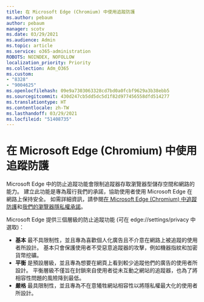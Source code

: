 ```yaml
---
title: 在 Microsoft Edge (Chromium) 中使用追蹤防護
ms.author: pebaum
author: pebaum
manager: scotv
ms.date: 03/29/2021
ms.audience: Admin
ms.topic: article
ms.service: o365-administration
ROBOTS: NOINDEX, NOFOLLOW
localization_priority: Priority
ms.collection: Adm_O365
ms.custom:
- "8328"
- "9004625"
ms.openlocfilehash: 09e9a7303063328cd7bd0a0fcbf9629a3b38ebb5
ms.sourcegitcommit: 430d247cb5dd5dc5d1f82d977456558dfd514277
ms.translationtype: HT
ms.contentlocale: zh-TW
ms.lasthandoff: 03/29/2021
ms.locfileid: "51408735"
---
```

# <a name="use-tracking-prevention-in-microsoft-edge-chromium"></a>在 Microsoft Edge (Chromium) 中使用追蹤防護

Microsoft Edge 中的防止追蹤功能會限制追蹤器存取瀏覽器型儲存空間和網路的能力。 建立此功能是專為履行我們的承諾，協助使用者使用 Microsoft Edge 在網路上保持安全。 如需詳細資訊，請參閱[在 Microsoft Edge (Chromium) 中追蹤防護](https://go.microsoft.com/fwlink/?linkid=2135435)和[我們的瀏覽器隱私權承諾](https://go.microsoft.com/fwlink/?linkid=2135350)。

Microsoft Edge 提供三個層級的防止追蹤功能 (可在 edge://settings/privacy 中選取)：

- **基本** 最不具限制性，並且專為喜歡個人化廣告且不介意在網路上被追蹤的使用者所設計。 基本只會保護使用者不受惡意追蹤器的攻擊，例如機器指紋和加密貨幣挖礦。
- **平衡** 是預設層級，並且專為想要在網頁上看到較少追蹤他們的廣告的使用者所設計。 平衡層級不僅旨在封鎖來自使用者從未互動之網站的追蹤器，也為了將相容性問題的風險降到最低。
- **嚴格** 最具限制性，並且專為不在意犧牲網站相容性以將隱私權最大化的使用者所設計。
